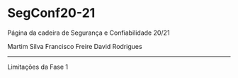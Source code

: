 # SegConf20-21
Página da cadeira de Segurança e Confiabilidade 20/21 

Martim Silva 
Francisco Freire
David Rodrigues

----------------------
Limitações da Fase 1

